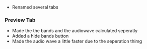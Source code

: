 * Renamed several tabs
### Preview Tab
* Made the the bands and the audiowave calculated seperatly
* Added a hide bands button
* Made the audio wave a little faster due to the seperation thimg